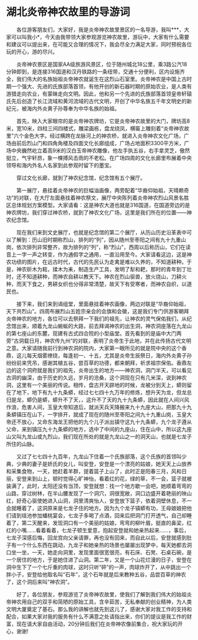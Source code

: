 # 湖北炎帝神农故里的导游词
　　各位游客朋友们，大家好，我是炎帝神农故里景区的一名导游，我叫***，大家可以叫我小*，今天由我带领大家参观游览神农故里，游玩中，大家有什么需要和建议可以提出来，在可能又合理的情况下，我会尽全力满足大家，同时预祝各位玩的开心，游的尽兴。

　　炎帝神农景区是国家AA级旅游风景区，位于随州城北18公里，乘3路公汽18分钟即到，是连接316国道和汉丹铁路的一条纽带，交通十分便利，区内设施齐全，我们伟大的名族始祖炎帝神农就诞生在这烈山石室里。炎帝神农是中国上古时期一个强大、先进的氏族部落首领，有他开创的新石器时期的原始农业，是人类有游猎走向农业，有蒙昧走向文明。因此，他和另一个先进的氏族部落首领皇帝轩辕氏先后创造了长江流域和黄河流域的古代文明，开创了中华名族五千年文明史的新纪元，被海内外炎黄子孙尊奉为中华名族的始祖。

　　首先，映入大家眼帘的是炎帝神农牌坊，它是炎帝神农故里的大门，牌坊高8米，宽10米，四柱三间四楼式，雕梁画栋，盘龙绕凤，横匾上雕刻着“炎帝神农故里”六个金色大字。经过横跨在龙脉河上的神农桥，就进入炎帝神农文化广场，广场由前后烈山门和四角角楼及四面文化长廊组成，广场占地面积3300平方米，广场中央巍然屹立着高9米的汉白玉帝神农雕像，他左手执五谷，右手拿灵芝，傲然挺立，气宇轩昂，象一棵搏风击雨的不老松。在广场四周的文化长廊里布展着中央领导和海内外名人名家到此参观时留下的墨宝。

　　穿过文化长廊，就到了神农纪念馆，纪念馆有五个展厅。

　　第一展厅，悬挂着炎帝神农的巨幅油画像，两旁配着“华裔仰始祖，天晴赖奇功”的对联，在大厅左面悬挂着神农祭文，展厅中央陈列着炎帝神农烈山风景名胜区总体规划方案模型。大家请看：这是神农大道也就是316国道，在国道旁边的是神农牌坊，我们穿过神农桥，就到了神农文化广场，这里是我们所在的位置——神农纪念馆。

　　现在我们来到文史展厅，也就是纪念馆的第二个展厅，从历山历史沿革表中可以了解到：历山旧时期称烈山，排列的“列”，因从随州至枣阳之间有九十九重山岗，依次排列非常整齐，故为排列的“列”，称“烈山”，西周以后称历山，它们在读音上一字一声之转变，作为通假字之通用，一直沿用至今。大家请看这边，这是神农功绩的图片，在远古时代，古代的先民认为走禽是难以久养的，不知道耕种。于是，神农斫木为耜，揉木为耒，制造生产工具，发明了犁和耙，那时的青年到丁壮时，还不知道耕种，而神农自耕以教天下。神农在烈山驱兽，放火烧山，刀耕火种，而天下食之，男耕女织也分得非常清楚，故天下有受寒者，而神农自织，以道民也。

　　接下来，我们来到谒组堂，里面悬挂着神农画像，两边对联是“华裔仰始祖，天下共烈山”。四周布展烈山五姓宗亲会的会旗和会徽，这是我们专门供游客朝拜炎帝神农的地方，各位可以去祭拜一下我们的祖先，让神农的灵气保佑我们，从纪念馆出来，顺着九龙山蜿蜒的大路，前去拜谒神农的出生洞，神农洞座落在九龙山的第七座山的东麓，现建有古式四合院的小型庙堂。首先看到的是庙中大门两旁“古洞载日月，神农传九州”的对联，表明了炎帝生于此地，并在此传扬古代文明之意。大家请随我前行到神农洞的院内，大家第一眼所见的就是院中央的这个香鼎，这儿每天烟雾缭绕，每逢初一、十五，尤其是炎帝生辰祭日，海内外炎黄子孙纷纷前来凭吊，感谢其植五谷，尝百草的功德，都来朝拜，祈求祖宗保佑。香鼎左边的这个洞府就是我们的祖先，炎帝出生的地方——神农洞，洞门半天，可以看见古洞的幽深，由于历史的久远，岁月的沧桑，这个洞现在只有几米深，说到神农洞，这里有一个美丽的传说。相传，盘古开天辟地的时候，龙被分到天上，蟒则留在了地下，地下有九十九条蟒，经过七七四十九万年的修炼，想升天为龙，但龙总归是龙，蟒仍是蟒，蟒升不了天，，这升不了天的九十九条蟒，因此就在人间兴风作浪，危害人间，玉皇大帝知道后，就派天兵天降搬来九十九座大山，把那九十九条蟒镇压在山下，一字排开，就成了现在的随州至枣阳之间九十九重山岗，玉皇大帝还不放心，又命东海龙王把他的九个儿子派出镇守这九十九条蟒，九个龙子遵从父命，来到镇压九十九条蟒的地方，选中了中间的九座山，住在山中，所以这九座山又叫九龙山或九烈山，我们现在所处的就是九龙山之一的洞天山，也就是七龙子所住的山脉。

　　又过了七七四十九百年，九龙山下住着一个氏族部落，这个氏族的首领叫少典，少典的妻子是娇氏的女儿，叫安登，安登是一个漂亮的姑娘，她天天上山放养和采集食物，一天，她赶着羊群，提着篮子上山了，此时正是阳春三月，风和日丽，安登来到山上，顿时觉得心旷神怡，看着红的花，绿的草，不一会，篮子就被装满了，此时，太阳还没有当顶，安登就想：找一个地方歇一会吧，她顺着弯弯的山路，穿过树林，在半山腰发现了一个洞穴，洞很宽敞，洞口边盛开着艳丽的映山红，好奇心驱使她进入山洞，洞里清爽怡人，安登放下篮子，依着洞壁休息，不一会就睡着了，这洞原来是七龙子住的地方。因为九个龙子镇蟒有功，王母娘娘把他们请到瑶池参加蟠桃宴会，七龙子多喝了点酒，回来后把洞门打开透气，自己却睡着了，第二天醒来，发现洞口有一个美丽的姑娘，弯弯的柳叶眉，挺直的鼻梁，红红的小嘴……看着看着，七龙子顿生爱意，抱起安登就和她亲热起来……，事后，七龙子深感后悔，回龙宫向父亲请罪，再也没有回来，而自此以后，安登就感到肚子有一个什么东西在跳动，九龙子和她亲热的场景也屡屡出现梦中，每天她都去洞口坐一坐，一天，她走向洞里，发现里面很宽很亮，有石床、石凳、石桌石碗，是一个居住的地方，于是她住进了山洞。第二年，又是一个山花烂漫的日子，安登在洞中生下了一个七斤重的肉球，这时只听“砰”的一声，肉球炸开了，从中跳出一个胖小子，安登给他取名叫“石年”，这个石年就是后来教种五谷，品尝百草的神农了，这个洞后来叫“神农洞”。

　　好了，各位朋友，参观游览了炎帝神农故里，使我们了解到我们伟大的始祖炎帝神农用自己的双手和简陋的原始工具，含辛茹苦，无私奉献的创业精神，为人类文明大厦奠定了基石。那么我的讲解也就先到这儿了，感谢大家对我工作的支持和配合，如果大家对我的服务有什么不满意之处请指出来，你们的提议是我工作的财富，现在请大家自由活动，20分钟后我们在炎帝神农像前集合，祝大家玩的开心，谢谢!